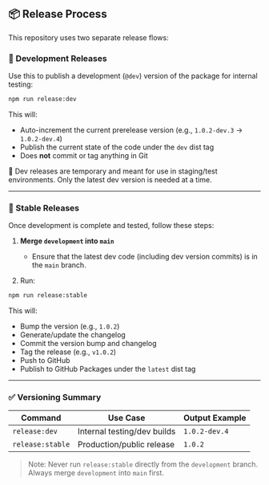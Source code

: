 ## 📦 Release Process

This repository uses two separate release flows:

### 🔁 Development Releases

Use this to publish a development (`@dev`) version of the package for internal testing:

```bash
npm run release:dev
```

This will:

- Auto-increment the current prerelease version (e.g., `1.0.2-dev.3` → `1.0.2-dev.4`)
- Publish the current state of the code under the `dev` dist tag
- Does **not** commit or tag anything in Git

📌 Dev releases are temporary and meant for use in staging/test environments. Only the latest dev version is needed at a time.

---

### 🚀 Stable Releases

Once development is complete and tested, follow these steps:

1. **Merge `development` into `main`**
   - Ensure that the latest dev code (including dev version commits) is in the `main` branch.

2. Run:

```bash
npm run release:stable
```

This will:

- Bump the version (e.g., `1.0.2`)
- Generate/update the changelog
- Commit the version bump and changelog
- Tag the release (e.g., `v1.0.2`)
- Push to GitHub
- Publish to GitHub Packages under the `latest` dist tag

---

### ✅ Versioning Summary

| Command              | Use Case                         | Output Example       |
|----------------------|----------------------------------|----------------------|
| `release:dev`        | Internal testing/dev builds      | `1.0.2-dev.4`         |
| `release:stable`     | Production/public release        | `1.0.2`               |

> Note: Never run `release:stable` directly from the `development` branch. Always merge `development` into `main` first.
